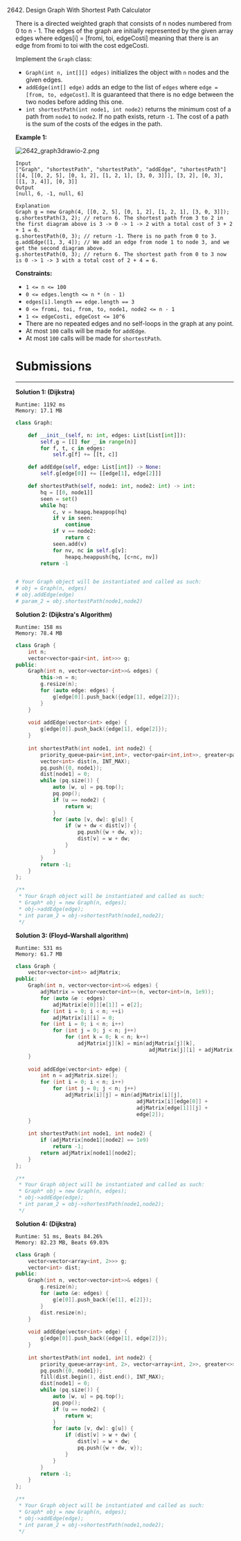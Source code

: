 2642. Design Graph With Shortest Path Calculator

There is a directed weighted graph that consists of n nodes numbered from 0 to n - 1. The edges of the graph are initially represented by the given array edges where edges[i] = [fromi, toi, edgeCosti] meaning that there is an edge from fromi to toi with the cost edgeCosti.

Implement the `Graph` class:

* `Graph(int n, int[][] edges)` initializes the object with `n` nodes and the given edges.
* `addEdge(int[] edge)` adds an edge to the list of `edges` where `edge = [from, to, edgeCost]`. It is guaranteed that there is no edge between the two nodes before adding this one.
* `int shortestPath(int node1, int node2)` returns the minimum cost of a path from `node1` to `node2`. If no path exists, return `-1`. The cost of a path is the sum of the costs of the edges in the path.
 

**Example 1:**

![2642_graph3drawio-2.png](img/2642_graph3drawio-2.png)
```
Input
["Graph", "shortestPath", "shortestPath", "addEdge", "shortestPath"]
[[4, [[0, 2, 5], [0, 1, 2], [1, 2, 1], [3, 0, 3]]], [3, 2], [0, 3], [[1, 3, 4]], [0, 3]]
Output
[null, 6, -1, null, 6]

Explanation
Graph g = new Graph(4, [[0, 2, 5], [0, 1, 2], [1, 2, 1], [3, 0, 3]]);
g.shortestPath(3, 2); // return 6. The shortest path from 3 to 2 in the first diagram above is 3 -> 0 -> 1 -> 2 with a total cost of 3 + 2 + 1 = 6.
g.shortestPath(0, 3); // return -1. There is no path from 0 to 3.
g.addEdge([1, 3, 4]); // We add an edge from node 1 to node 3, and we get the second diagram above.
g.shortestPath(0, 3); // return 6. The shortest path from 0 to 3 now is 0 -> 1 -> 3 with a total cost of 2 + 4 = 6.
```

**Constraints:**

* `1 <= n <= 100`
* `0 <= edges.length <= n * (n - 1)`
* `edges[i].length == edge.length == 3`
* `0 <= fromi, toi, from, to, node1, node2 <= n - 1`
* `1 <= edgeCosti, edgeCost <= 10^6`
* There are no repeated edges and no self-loops in the graph at any point.
* At most `100` calls will be made for `addEdge`.
* At most `100` calls will be made for `shortestPath`.

# Submissions
---
**Solution 1: (Dijkstra)**
```
Runtime: 1192 ms
Memory: 17.1 MB
```
```python
class Graph:

    def __init__(self, n: int, edges: List[List[int]]):
        self.g = [[] for _ in range(n)]
        for f, t, c in edges:
            self.g[f] += [[t, c]]

    def addEdge(self, edge: List[int]) -> None:
        self.g[edge[0]] += [[edge[1], edge[2]]]

    def shortestPath(self, node1: int, node2: int) -> int:
        hq = [[0, node1]]
        seen = set()
        while hq:
            c, v = heapq.heappop(hq)
            if v in seen:
                continue
            if v == node2:
                return c
            seen.add(v)
            for nv, nc in self.g[v]:
                heapq.heappush(hq, [c+nc, nv])
        return -1


# Your Graph object will be instantiated and called as such:
# obj = Graph(n, edges)
# obj.addEdge(edge)
# param_2 = obj.shortestPath(node1,node2)
```

**Solution 2: (Dijkstra's Algorithm)**
```
Runtime: 158 ms
Memory: 78.4 MB
```
```c++
class Graph {
    int n;
    vector<vector<pair<int, int>>> g;
public:
    Graph(int n, vector<vector<int>>& edges) {
        this->n = n;
        g.resize(n);
        for (auto edge: edges) {
            g[edge[0]].push_back({edge[1], edge[2]});
        }
    }
    
    void addEdge(vector<int> edge) {
        g[edge[0]].push_back({edge[1], edge[2]});
    }
    
    int shortestPath(int node1, int node2) {
        priority_queue<pair<int,int>, vector<pair<int,int>>, greater<pair<int,int>>> pq;
        vector<int> dist(n, INT_MAX);
        pq.push({0, node1});
        dist[node1] = 0;
        while (pq.size()) {
            auto [w, u] = pq.top();
            pq.pop();
            if (u == node2) {
                return w;
            }
            for (auto [v, dw]: g[u]) {
                if (w + dw < dist[v]) {
                    pq.push({w + dw, v});
                    dist[v] = w + dw;
                }
            }
        }
        return -1;
    }
};

/**
 * Your Graph object will be instantiated and called as such:
 * Graph* obj = new Graph(n, edges);
 * obj->addEdge(edge);
 * int param_2 = obj->shortestPath(node1,node2);
 */
```

**Solution 3: (Floyd–Warshall algorithm)**
```
Runtime: 531 ms
Memory: 61.7 MB
```
```c++
class Graph {
    vector<vector<int>> adjMatrix;
public:
    Graph(int n, vector<vector<int>>& edges) {
        adjMatrix = vector<vector<int>>(n, vector<int>(n, 1e9));
        for (auto &e : edges)
            adjMatrix[e[0]][e[1]] = e[2];
        for (int i = 0; i < n; ++i)
            adjMatrix[i][i] = 0;
        for (int i = 0; i < n; i++)
            for (int j = 0; j < n; j++)
                for (int k = 0; k < n; k++)
                    adjMatrix[j][k] = min(adjMatrix[j][k],
                                           adjMatrix[j][i] + adjMatrix[i][k]);
    }
    
    void addEdge(vector<int> edge) {
        int n = adjMatrix.size();
        for (int i = 0; i < n; i++)
            for (int j = 0; j < n; j++)
                adjMatrix[i][j] = min(adjMatrix[i][j], 
                                       adjMatrix[i][edge[0]] +
                                       adjMatrix[edge[1]][j] +
                                       edge[2]);
    }
    
    int shortestPath(int node1, int node2) {
        if (adjMatrix[node1][node2] == 1e9) 
            return -1;
        return adjMatrix[node1][node2];
    }
};

/**
 * Your Graph object will be instantiated and called as such:
 * Graph* obj = new Graph(n, edges);
 * obj->addEdge(edge);
 * int param_2 = obj->shortestPath(node1,node2);
 */
```

**Solution 4: (Dijkstra)**
```
Runtime: 51 ms, Beats 84.26%
Memory: 82.23 MB, Beats 69.03%
```
```c++
class Graph {
    vector<vector<array<int, 2>>> g;
    vector<int> dist;
public:
    Graph(int n, vector<vector<int>>& edges) {
        g.resize(n);
        for (auto &e: edges) {
            g[e[0]].push_back({e[1], e[2]});
        }
        dist.resize(n);
    }
    
    void addEdge(vector<int> edge) {
        g[edge[0]].push_back({edge[1], edge[2]});
    }
    
    int shortestPath(int node1, int node2) {
        priority_queue<array<int, 2>, vector<array<int, 2>>, greater<>> pq;
        pq.push({0, node1});
        fill(dist.begin(), dist.end(), INT_MAX);
        dist[node1] = 0;
        while (pq.size()) {
            auto [w, u] = pq.top();
            pq.pop();
            if (u == node2) {
                return w;
            }
            for (auto [v, dw]: g[u]) {
                if (dist[v] > w + dw) {
                    dist[v] = w + dw;
                    pq.push({w + dw, v}); 
                }
            }
        }
        return -1;
    }
};

/**
 * Your Graph object will be instantiated and called as such:
 * Graph* obj = new Graph(n, edges);
 * obj->addEdge(edge);
 * int param_2 = obj->shortestPath(node1,node2);
 */
```
